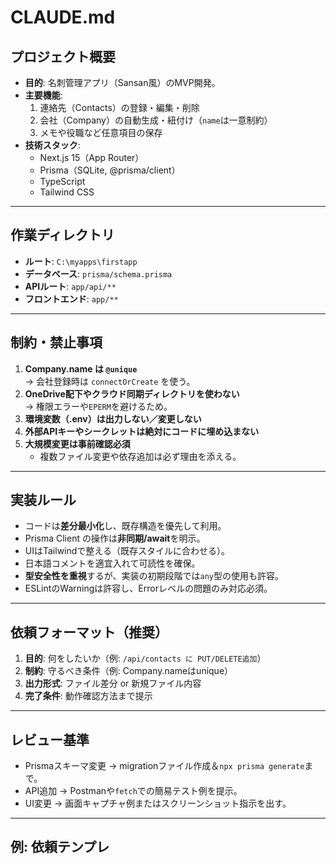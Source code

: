 # CLAUDE.md

## プロジェクト概要
- **目的**: 名刺管理アプリ（Sansan風）のMVP開発。
- **主要機能**:
  1. 連絡先（Contacts）の登録・編集・削除
  2. 会社（Company）の自動生成・紐付け（`name`は一意制約）
  3. メモや役職など任意項目の保存
- **技術スタック**:
  - Next.js 15（App Router）
  - Prisma（SQLite, @prisma/client）
  - TypeScript
  - Tailwind CSS

---

## 作業ディレクトリ
- **ルート**: `C:\myapps\firstapp`
- **データベース**: `prisma/schema.prisma`
- **APIルート**: `app/api/**`
- **フロントエンド**: `app/**`

---

## 制約・禁止事項
1. **Company.name は `@unique`**  
   → 会社登録時は `connectOrCreate` を使う。  
2. **OneDrive配下やクラウド同期ディレクトリを使わない**  
   → 権限エラーや`EPERM`を避けるため。
3. **環境変数（.env）は出力しない／変更しない**
4. **外部APIキーやシークレットは絶対にコードに埋め込まない**
5. **大規模変更は事前確認必須**  
   - 複数ファイル変更や依存追加は必ず理由を添える。

---

## 実装ルール
- コードは**差分最小化**し、既存構造を優先して利用。
- Prisma Client の操作は**非同期/await**を明示。
- UIはTailwindで整える（既存スタイルに合わせる）。
- 日本語コメントを適宜入れて可読性を確保。
- **型安全性を重視**するが、実装の初期段階では`any`型の使用も許容。
- ESLintのWarningは許容し、Errorレベルの問題のみ対応必須。

---

## 依頼フォーマット（推奨）
1. **目的**: 何をしたいか（例: `/api/contacts に PUT/DELETE追加`）
2. **制約**: 守るべき条件（例: Company.nameはunique）
3. **出力形式**: ファイル差分 or 新規ファイル内容
4. **完了条件**: 動作確認方法まで提示

---

## レビュー基準
- Prismaスキーマ変更 → migrationファイル作成＆`npx prisma generate`まで。
- API追加 → Postmanや`fetch`での簡易テスト例を提示。
- UI変更 → 画面キャプチャ例またはスクリーンショット指示を出す。

---

## 例: 依頼テンプレ
